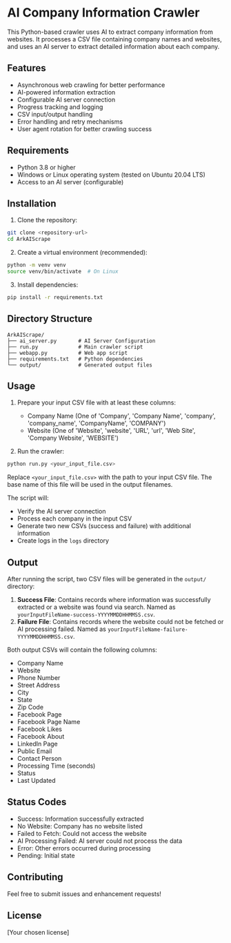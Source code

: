 # AI Company Information Crawler

This Python-based crawler uses AI to extract company information from websites. It processes a CSV file containing company names and websites, and uses an AI server to extract detailed information about each company.

## Features

- Asynchronous web crawling for better performance
- AI-powered information extraction
- Configurable AI server connection
- Progress tracking and logging
- CSV input/output handling
- Error handling and retry mechanisms
- User agent rotation for better crawling success

## Requirements

- Python 3.8 or higher
- Windows or Linux operating system (tested on Ubuntu 20.04 LTS)
- Access to an AI server (configurable)

## Installation

1. Clone the repository:
```bash
git clone <repository-url>
cd ArkAIScrape
```

2. Create a virtual environment (recommended):
```bash
python -m venv venv
source venv/bin/activate  # On Linux
```

3. Install dependencies:
```bash
pip install -r requirements.txt
```

## Directory Structure

```
ArkAIScrape/
├── ai_server.py       # AI Server Configuration
├── run.py             # Main crawler script
├── webapp.py          # Web app script
├── requirements.txt   # Python dependencies
└── output/            # Generated output files
```

## Usage

1. Prepare your input CSV file with at least these columns:
   - Company Name (One of 'Company', 'Company Name', 'company', 'company_name', 'CompanyName', 'COMPANY')
   - Website (One of 'Website', 'website', 'URL', 'url', 'Web Site', 'Company Website', 'WEBSITE')

2. Run the crawler:
```bash
python run.py <your_input_file.csv>
```

Replace `<your_input_file.csv>` with the path to your input CSV file. The base name of this file will be used in the output filenames.

The script will:
- Verify the AI server connection
- Process each company in the input CSV
- Generate two new CSVs (success and failure) with additional information
- Create logs in the `logs` directory

## Output

After running the script, two CSV files will be generated in the `output/` directory:

1.  **Success File**: Contains records where information was successfully extracted or a website was found via search. Named as `yourInputFileName-success-YYYYMMDDHHMMSS.csv`.
2.  **Failure File**: Contains records where the website could not be fetched or AI processing failed. Named as `yourInputFileName-failure-YYYYMMDDHHMMSS.csv`.

Both output CSVs will contain the following columns:
- Company Name
- Website
- Phone Number
- Street Address
- City
- State
- Zip Code
- Facebook Page
- Facebook Page Name
- Facebook Likes
- Facebook About
- LinkedIn Page
- Public Email
- Contact Person
- Processing Time (seconds)
- Status
- Last Updated

## Status Codes

- Success: Information successfully extracted
- No Website: Company has no website listed
- Failed to Fetch: Could not access the website
- AI Processing Failed: AI server could not process the data
- Error: Other errors occurred during processing
- Pending: Initial state

## Contributing

Feel free to submit issues and enhancement requests!

## License

[Your chosen license] 